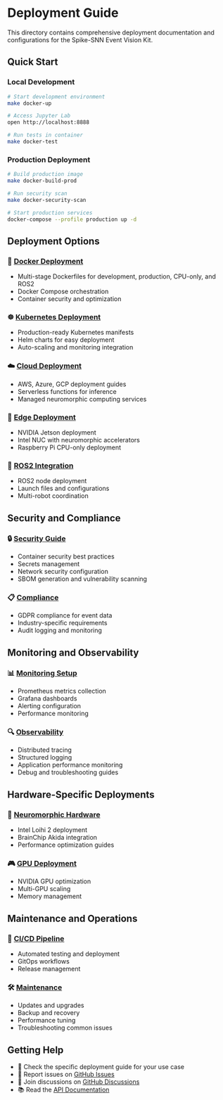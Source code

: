 # Deployment Guide

This directory contains comprehensive deployment documentation and configurations for the Spike-SNN Event Vision Kit.

## Quick Start

### Local Development
```bash
# Start development environment
make docker-up

# Access Jupyter Lab
open http://localhost:8888

# Run tests in container
make docker-test
```

### Production Deployment
```bash
# Build production image
make docker-build-prod

# Run security scan
make docker-security-scan

# Start production services
docker-compose --profile production up -d
```

## Deployment Options

### 🐳 [Docker Deployment](docker.md)
- Multi-stage Dockerfiles for development, production, CPU-only, and ROS2
- Docker Compose orchestration
- Container security and optimization

### ☸️ [Kubernetes Deployment](kubernetes.md)
- Production-ready Kubernetes manifests
- Helm charts for easy deployment
- Auto-scaling and monitoring integration

### ☁️ [Cloud Deployment](cloud.md)
- AWS, Azure, GCP deployment guides
- Serverless functions for inference
- Managed neuromorphic computing services

### 🤖 [Edge Deployment](edge.md)
- NVIDIA Jetson deployment
- Intel NUC with neuromorphic accelerators
- Raspberry Pi CPU-only deployment

### 🔧 [ROS2 Integration](ros2.md)
- ROS2 node deployment
- Launch files and configurations
- Multi-robot coordination

## Security and Compliance

### 🔒 [Security Guide](security.md)
- Container security best practices
- Secrets management
- Network security configuration
- SBOM generation and vulnerability scanning

### 📋 [Compliance](compliance.md)
- GDPR compliance for event data
- Industry-specific requirements
- Audit logging and monitoring

## Monitoring and Observability

### 📊 [Monitoring Setup](monitoring.md)
- Prometheus metrics collection  
- Grafana dashboards
- Alerting configuration
- Performance monitoring

### 🔍 [Observability](observability.md)
- Distributed tracing
- Structured logging
- Application performance monitoring
- Debug and troubleshooting guides

## Hardware-Specific Deployments

### 🧠 [Neuromorphic Hardware](neuromorphic.md)
- Intel Loihi 2 deployment
- BrainChip Akida integration
- Performance optimization guides

### 🎮 [GPU Deployment](gpu.md)
- NVIDIA GPU optimization
- Multi-GPU scaling
- Memory management

## Maintenance and Operations

### 🔄 [CI/CD Pipeline](cicd.md)
- Automated testing and deployment
- GitOps workflows
- Release management

### 🛠️ [Maintenance](maintenance.md)
- Updates and upgrades
- Backup and recovery
- Performance tuning
- Troubleshooting common issues

## Getting Help

- 📖 Check the specific deployment guide for your use case
- 🐛 Report issues on [GitHub Issues](https://github.com/yourusername/spike-snn-event-vision-kit/issues)
- 💬 Join discussions on [GitHub Discussions](https://github.com/yourusername/spike-snn-event-vision-kit/discussions)
- 📚 Read the [API Documentation](https://spike-snn-event-vision.readthedocs.io)